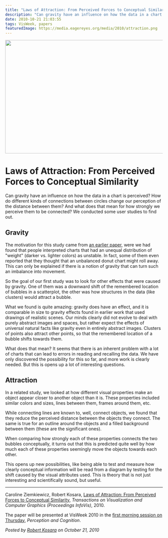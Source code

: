 ```yaml
---
title: "Laws of Attraction: From Perceived Forces to Conceptual Similarity"
description: "Can gravity have an influence on how the data in a chart is perceived? How do different kinds of connections between circles change our perception of the distance between them? And what does that mean for how strongly we perceive them to be connected? We conducted some user studies to find out."
date: 2010-10-21 21:03:55
tags: VisWeek, papers
featuredImage: https://media.eagereyes.org/media/2010/attraction.png
---
```


<p align="center"><img src="https://media.eagereyes.org/media/2010/attraction.png" alt="" width="560" height="362" /></p>

# Laws of Attraction: From Perceived Forces to Conceptual Similarity

Can gravity have an influence on how the data in a chart is perceived? How do different kinds of connections between circles change our perception of the distance between them? And what does that mean for how strongly we perceive them to be connected? We conducted some user studies to find out.

## Gravity

The motivation for this study came from <a href="/blog/2010/paper-implied-dynamics-in-information-visualization">an earlier paper</a>, were we had found that people interpreted charts that had an unequal distribution of "weight" (darker vs. lighter colors) as unstable. In fact, some of them even reported that they thought that an unbalanced donut chart might roll away. This can only be explained if there is a notion of gravity that can turn such an imbalance into movement.

So the goal of our first study was to look for other effects that were caused by gravity. One of them was a downward shift of the remembered location of bubbles in a scatterplot, the other was how structures in the data (like clusters) would attract a bubble.

What we found is quite amazing: gravity does have an effect, and it is comparable in size to gravity effects found in earlier work that used drawings of realistic scenes. Our minds clearly did not evolve to deal with purely abstract images and spaces, but rather expect the effects of universal natural facts like gravity even in entirely abstract images. Clusters of points also attract other points, so that the remembered location of a bubble shifts towards them.

What does that mean? It seems that there is an inherent problem with a lot of charts that can lead to errors in reading and recalling the data. We have only discovered the possibility for this so far, and more work is clearly needed. But this is opens up a lot of interesting questions.

## Attraction

In a related study, we looked at how different visual properties make an object appear closer to another object than it is. These properties included similar colors and sizes, lines between them, frames around them, etc.

While connecting lines are known to, well, connect objects, we found that they reduce the perceived distance between the objects they connect. The same is true for an outline around the objects and a filled background between them (these are the significant ones).

When comparing how strongly each of these properties connects the two bubbles conceptually, it turns out that this is predicted quite well by how much each of these properties seemingly move the objects towards each other.

This opens up new possibilities, like being able to test and measure how clearly conceptual information will be read from a diagram by testing for the shift caused by the visual attributes used. This is theory that is not just interesting and scientifically sound, but useful.

<hr />

Caroline Ziemkiewicz, Robert Kosara, <a href="/publications/Ziemkiewicz-InfoVis-2010">Laws of Attraction: From Perceived Forces to Conceptual Similarity</a>, <em>Transactions on Visualization and Computer Graphics (Proceedings InfoVis)</em>, 2010.

The paper will be presented at VisWeek 2010 in the <a href="http://vis.computer.org/VisWeek2010/schedule/thursday.html">first morning session on Thursday</a>, <em>Perception and Cognition</em>.


_Posted by <a href="/about">Robert Kosara</a> on October 21, 2010_


